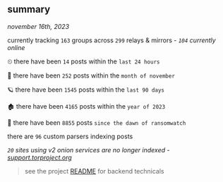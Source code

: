 
## summary
_november 16th, 2023_

currently tracking `163` groups across `299` relays & mirrors - _`104` currently online_

⏲ there have been `14` posts within the `last 24 hours`

🦈 there have been `252` posts within the `month of november`

🪐 there have been `1545` posts within the `last 90 days`

🏚 there have been `4165` posts within the `year of 2023`

🦕 there have been `8855` posts `since the dawn of ransomwatch`

there are `96` custom parsers indexing posts

_`20` sites using v2 onion services are no longer indexed - [support.torproject.org](https://support.torproject.org/onionservices/v2-deprecation/)_

> see the project [README](https://github.com/joshhighet/ransomwatch#ransomwatch--) for backend technicals
